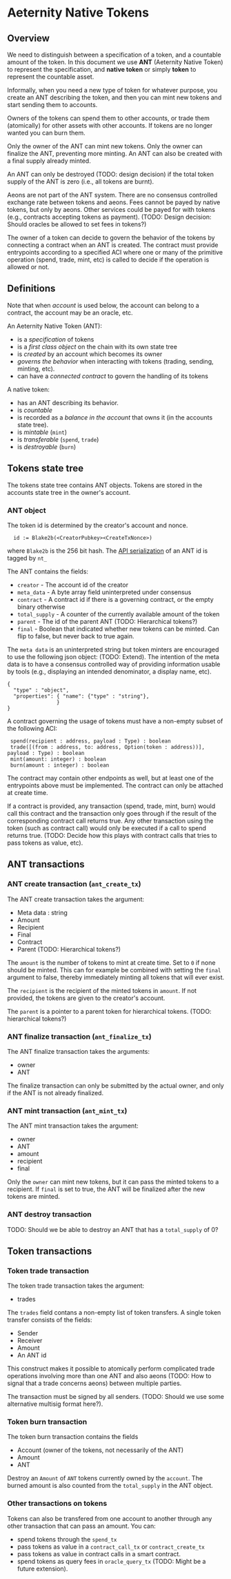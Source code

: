# Aeternity Native Tokens

## Overview

We need to distinguish between a specification of a token, and a
countable amount of the token.  In this document we use **ANT**
(Aeternity Native Token) to represent the specification, and **native
token** or simply **token** to represent the countable asset.

Informally, when you need a new type of token for whatever purpose,
you create an ANT describing the token, and then you can mint new
tokens and start sending them to accounts.

Owners of the tokens can spend them to other accounts, or trade them
(atomically) for other assets with other accounts. If tokens are no
longer wanted you can burn them.

Only the owner of the ANT can mint new tokens. Only the owner can
finalize the ANT, preventing more minting. An ANT can also be
created with a final supply already minted.

An ANT can only be destroyed (TODO: design decision) if the total
token supply of the ANT is zero (i.e., all tokens are burnt).

Aeons are not part of the ANT system. There are no consensus
controlled exchange rate between tokens and aeons. Fees cannot be
payed by native tokens, but only by aeons. Other services could be
payed for with tokens (e.g., contracts accepting tokens as
payment). (TODO: Design decision: Should oracles be allowed to set
fees in tokens?)

The owner of a token can decide to govern the behavior of the tokens
by connecting a contract when an ANT is created. The contract must
provide entrypoints according to a specified ACI where one or many of
the primitive operation (spend, trade, mint, etc) is called to decide
if the operation is allowed or not.

## Definitions

Note that when *account* is used below, the account can belong to a
contract, the account may be an oracle, etc.

An Aeternity Native Token (ANT):
- is a *specification* of tokens
- is a *first class object* on the chain with its own state tree
- is *created* by an account which becomes its owner
- *governs the behavior* when interacting with tokens (trading, sending, minting, etc).
- can have a *connected contract* to govern the handling of its tokens

A native token:
- has an ANT describing its behavior.
- is *countable*
- is recorded as a *balance in the account* that owns it (in the accounts state tree).
- is *mintable* (`mint`)
- is *transferable* (`spend`, `trade`)
- is *destroyable* (`burn`)

## Tokens state tree

The tokens state tree contains ANT objects. Tokens are stored in the
accounts state tree in the owner's account.

### ANT object

The token id is determined by the creator's account and nonce.
```
  id := Blake2b(<CreatorPubkey><CreateTxNonce>)
```
where `Blake2b` is the 256 bit hash. The [API
serialization](../node/api/api_encoding.md) of an ANT id is tagged by
`nt_`

The ANT contains the fields:
- `creator` - The account id of the creator
- `meta_data` - A byte array field uninterpreted under consensus
- `contract` - A contract id if there is a governing contract, or the empty binary otherwise
- `total_supply` - A counter of the currently available amount of the token
- `parent` - The id of the parent ANT (TODO: Hierarchical tokens?)
- `final` - Boolean that indicated whether new tokens can be minted. Can flip to false, but never back to true again.

The `meta data` is an uninterpreted string but token minters are
encouraged to use the following json object: (TODO: Extend).  The
intention of the meta data is to have a consensus controlled way of
providing information usable by tools (e.g., displaying an intended
denominator, a display name, etc).
```
{
  "type" : "object",
  "properties": { "name": {"type" : "string"},
                }
}
```

A contract governing the usage of tokens must have a non-empty subset
of the following ACI:

```
 spend(recipient : address, payload : Type) : boolean
 trade([(from : address, to: address, Option(token : address))], payload : Type) : boolean
 mint(amount: integer) : boolean
 burn(amount : integer) : boolean
```

The contract may contain other endpoints as well, but at least one of
the entrypoints above must be implemented. The contract can only be
attached at create time.

If a contract is provided, any transaction (spend, trade, mint, burn)
would call this contract and the transaction only goes through if the
result of the corresponding contract call returns true. Any other
transaction using the token (such as contract call) would only be
executed if a call to spend returns true. (TODO: Decide how this plays
with contract calls that tries to pass tokens as value, etc).

## ANT transactions

### ANT create transaction (`ant_create_tx`)

The ANT create transaction takes the argument:
- Meta data : string
- Amount
- Recipient
- Final
- Contract
- Parent  (TODO: Hierarchical tokens?)

The `amount` is the number of tokens to mint at create time. Set to
`0` if none should be minted. This can for example be combined with
setting the `final` argument to false, thereby immediately minting all
tokens that will ever exist.

The `recipient` is the recipient of the minted tokens in `amount`. If
not provided, the tokens are given to the creator's account.

The `parent` is a pointer to a parent token for hierarchical
tokens. (TODO: hierarchical tokens?)

### ANT finalize transaction (`ant_finalize_tx`)

The ANT finalize transaction takes the arguments:
- owner
- ANT

The finalize transaction can only be submitted by the actual owner,
and only if the ANT is not already finalized.

### ANT mint transaction (`ant_mint_tx`)
The ANT mint transaction takes the argument:
- owner
- ANT
- amount
- recipient
- final

Only the `owner` can mint new tokens, but it can pass the minted
tokens to a recipient. If `final` is set to true, the ANT will be
finalized after the new tokens are minted.

### ANT destroy transaction
TODO: Should we be able to destroy an ANT that has a `total_supply` of 0?


## Token transactions

### Token trade transaction
The token trade transaction takes the argument:
- trades

The `trades` field contans a non-empty list of token transfers. A
single token transfer consists of the fields:

- Sender
- Receiver
- Amount
- An ANT id

This construct makes it possible to atomically perform complicated
trade operations involving more than one ANT and also aeons (TODO: How
to signal that a trade concerns aeons) between multiple parties.

The transaction must be signed by all senders. (TODO: Should we use
some alternative multisig format here?).


### Token burn transaction

The token burn transaction contains the fields
- Account (owner of the tokens, not necessarily of the ANT)
- Amount
- ANT

Destroy an `Amount` of `ANT` tokens currently owned by the
`account`. The burned amount is also counted from the `total_supply`
in the ANT object.

### Other transactions on tokens

Tokens can also be transfered from one account to another through any
other transaction that can pass an amount. You can:
- spend tokens through the `spend_tx`
- pass tokens as value in a `contract_call_tx` or `contract_create_tx`
- pass tokens as value in contract calls in a smart contract.
- spend tokens as query fees in `oracle_query_tx` (TODO: Might be a future extension).
